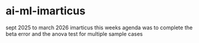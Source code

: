 # ai-ml-imarticus
sept 2025 to march 2026 imarticus
this weeks agenda was to complete the beta error and the anova test for multiple sample cases
